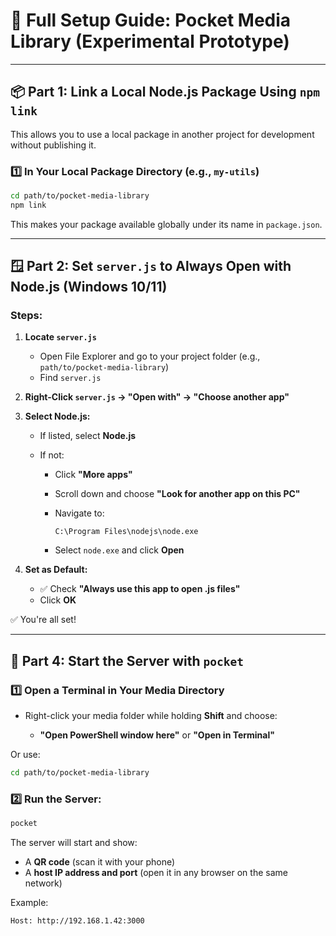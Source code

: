 # 🧰 Full Setup Guide: Pocket Media Library (Experimental Prototype)

---

## 📦 Part 1: Link a Local Node.js Package Using `npm link`

This allows you to use a local package in another project for development without publishing it.

### 1️⃣ In Your Local Package Directory (e.g., `my-utils`)

```bash
cd path/to/pocket-media-library
npm link
```

This makes your package available globally under its name in `package.json`.

---

## 🪟 Part 2: Set `server.js` to Always Open with Node.js (Windows 10/11)

### Steps:

1. **Locate `server.js`**

   * Open File Explorer and go to your project folder (e.g., `path/to/pocket-media-library`)
   * Find `server.js`

2. **Right-Click `server.js` → "Open with" → "Choose another app"**

3. **Select Node.js:**

   * If listed, select **Node.js**
   * If not:

     * Click **"More apps"**
     * Scroll down and choose **"Look for another app on this PC"**
     * Navigate to:

       ```
       C:\Program Files\nodejs\node.exe
       ```
     * Select `node.exe` and click **Open**

4. **Set as Default:**

   * ✅ Check **"Always use this app to open .js files"**
   * Click **OK**

✅ You're all set!

---

## 🚀 Part 4: Start the Server with `pocket`

### 1️⃣ Open a Terminal in Your Media Directory

* Right-click your media folder while holding **Shift** and choose:

  * **"Open PowerShell window here"** or **"Open in Terminal"**

Or use:

```bash
cd path/to/pocket-media-library
```

### 2️⃣ Run the Server:

```bash
pocket
```

The server will start and show:

* A **QR code** (scan it with your phone)
* A **host IP address and port** (open it in any browser on the same network)

Example:

```
Host: http://192.168.1.42:3000
```
